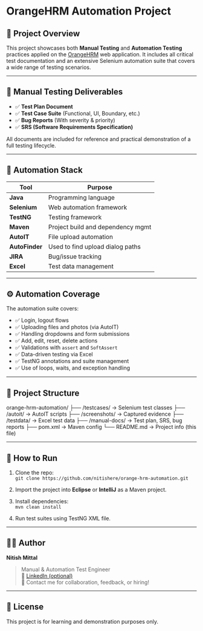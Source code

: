 # OrangeHRM Automation Project

## 📌 Project Overview

This project showcases both **Manual Testing** and **Automation Testing** practices applied on the [OrangeHRM](https://opensource-demo.orangehrmlive.com/) web application. It includes all critical test documentation and an extensive Selenium automation suite that covers a wide range of testing scenarios.

---

## 🧪 Manual Testing Deliverables

- ✅ **Test Plan Document**
- ✅ **Test Case Suite** (Functional, UI, Boundary, etc.)
- ✅ **Bug Reports** (With severity & priority)
- ✅ **SRS (Software Requirements Specification)**

All documents are included for reference and practical demonstration of a full testing lifecycle.

---

## 🤖 Automation Stack

| Tool        | Purpose                           |
|-------------|-----------------------------------|
| **Java**    | Programming language              |
| **Selenium**| Web automation framework          |
| **TestNG**  | Testing framework                 |
| **Maven**   | Project build and dependency mgmt |
| **AutoIT**  | File upload automation            |
| **AutoFinder** | Used to find upload dialog paths |
| **JIRA**    | Bug/issue tracking                |
| **Excel**   | Test data management              |

---

## ⚙️ Automation Coverage

The automation suite covers:
- ✅ Login, logout flows
- ✅ Uploading files and photos (via AutoIT)
- ✅ Handling dropdowns and form submissions
- ✅ Add, edit, reset, delete actions
- ✅ Validations with `assert` and `SoftAssert`
- ✅ Data-driven testing via Excel
- ✅ TestNG annotations and suite management
- ✅ Use of loops, waits, and exception handling

---

## 📂 Project Structure

orange-hrm-automation/
├── /testcases/ → Selenium test classes
├── /autoit/ → AutoIT scripts
├── /screenshots/ → Captured evidence
├── /testdata/ → Excel test data
├── /manual-docs/ → Test plan, SRS, bug reports
├── pom.xml → Maven config
└── README.md → Project info (this file)





---

## 🚀 How to Run

1. Clone the repo:  
   `git clone https://github.com/nitishere/orange-hrm-automation.git`

2. Import the project into **Eclipse** or **IntelliJ** as a Maven project.

3. Install dependencies:  
   `mvn clean install`

4. Run test suites using TestNG XML file.

---

## 🙋‍♂️ Author

**Nitish Mittal**  
> Manual & Automation Test Engineer  
> 🔗 [LinkedIn (optional)](https://www.linkedin.com/in/nitishmittal)  
> 📧 Contact me for collaboration, feedback, or hiring!

---

## 📄 License

This project is for learning and demonstration purposes only.

